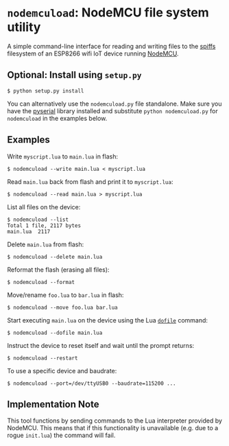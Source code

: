 `nodemcuload`: NodeMCU file system utility
==========================================

A simple command-line interface for reading and writing files to the
[spiffs](https://github.com/pellepl/spiffs) filesystem of an ESP8266 wifi IoT
device running [NodeMCU](https://github.com/nodemcu/nodemcu-firmware).

Optional: Install using `setup.py`
----------------------------------

    $ python setup.py install

You can alternatively use the `nodemcuload.py` file standalone. Make sure you
have the [pyserial](https://pythonhosted.org/pyserial/) library installed and
substitute `python nodemcuload.py` for `nodemcuload` in the examples below.

Examples
--------

Write `myscript.lua` to `main.lua` in flash:

    $ nodemcuload --write main.lua < myscript.lua

Read `main.lua` back from flash and print it to `myscript.lua`:

    $ nodemcuload --read main.lua > myscript.lua

List all files on the device:

    $ nodemcuload --list
    Total 1 file, 2117 bytes
    main.lua  2117

Delete `main.lua` from flash:

    $ nodemcuload --delete main.lua

Reformat the flash (erasing all files):

    $ nodemcuload --format

Move/rename `foo.lua` to `bar.lua` in flash:

    $ nodemcuload --move foo.lua bar.lua

Start executing `main.lua` on the device using the Lua
[`dofile`](http://www.lua.org/pil/8.html) command:

    $ nodemcuload --dofile main.lua

Instruct the device to reset itself and wait until the prompt returns:

    $ nodemcuload --restart

To use a specific device and baudrate:

    $ nodemcuload --port=/dev/ttyUSB0 --baudrate=115200 ...

Implementation Note
-------------------

This tool functions by sending commands to the Lua interpreter provided by
NodeMCU. This means that if this functionality is unavailable (e.g. due to a
rogue `init.lua`) the command will fail.
